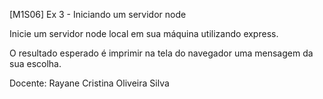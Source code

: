 [M1S06] Ex 3 - Iniciando um servidor node

Inicie um servidor node local em sua máquina utilizando express.

O resultado esperado é imprimir na tela do navegador uma mensagem da sua escolha.

Docente: Rayane Cristina Oliveira Silva